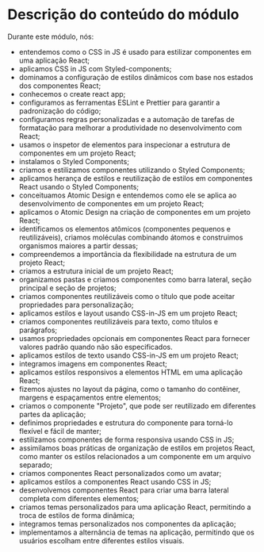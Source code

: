 # Descrição do conteúdo do módulo

Durante este módulo, nós:
- entendemos como o CSS in JS é usado para estilizar componentes em uma aplicação React;
- aplicamos CSS in JS com Styled-components;
- dominamos a configuração de estilos dinâmicos com base nos estados dos componentes React;
- conhecemos o create react app;
- configuramos as ferramentas ESLint e Prettier para garantir a padronização do código;
- configuramos regras personalizadas e a automação de tarefas de formatação para melhorar a produtividade no desenvolvimento com React;
- usamos o inspetor de elementos para inspecionar a estrutura de componentes em um projeto React;
- instalamos o Styled Components;
- criamos e estilizamos componentes utilizando o Styled Components;
- aplicamos herança de estilos e reutilização de estilos em componentes React usando o Styled Components;
- conceituamos Atomic Design e entendemos como ele se aplica ao desenvolvimento de componentes em um projeto React;
- aplicamos o Atomic Design na criação de componentes em um projeto React;
- identificamos os elementos atômicos (componentes pequenos e reutilizáveis), criamos moléculas combinando átomos e construimos organismos maiores a partir dessas;
- compreendemos a importância da flexibilidade na estrutura de um projeto React;
- criamos a estrutura inicial de um projeto React;
- organizamos pastas e criamos componentes como barra lateral, seção principal e seção de projetos;
- criamos componentes reutilizáveis como o título que pode aceitar propriedades para personalização;
- aplicamos estilos e layout usando CSS-in-JS em um projeto React;
- criamos componentes reutilizáveis para texto, como títulos e parágrafos;
- usamos propriedades opcionais em componentes React para fornecer valores padrão quando não são especificados.
- aplicamos estilos de texto usando CSS-in-JS em um projeto React;
- integramos imagens em componentes React;
- aplicamos estilos responsivos a elementos HTML em uma aplicação React;
- fizemos ajustes no layout da página, como o tamanho do contêiner, margens e espaçamentos entre elementos;
- criamos o componente "Projeto", que pode ser reutilizado em diferentes partes da aplicação;
- definimos propriedades e estrutura do componente para torná-lo flexível e fácil de manter;
- estilizamos componentes de forma responsiva usando CSS in JS;
- assimilamos boas práticas de organização de estilos em projetos React, como manter os estilos relacionados a um componente em um arquivo separado;
- criamos componentes React personalizados como um avatar;
- aplicamos estilos a componentes React usando CSS in JS;
- desenvolvemos componentes React para criar uma barra lateral completa com diferentes elementos;
- criamos temas personalizados para uma aplicação React, permitindo a troca de estilos de forma dinâmica;
- integramos temas personalizados nos componentes da aplicação;
- implementamos a alternância de temas na aplicação, permitindo que os usuários escolham entre diferentes estilos visuais.
